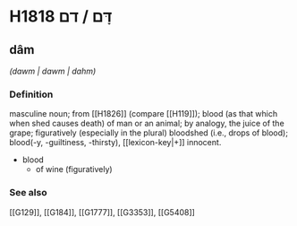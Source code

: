 # H1818 דָּם / דם

## dâm

_(dawm | dawm | dahm)_

### Definition

masculine noun; from [[H1826]] (compare [[H119]]); blood (as that which when shed causes death) of man or an animal; by analogy, the juice of the grape; figuratively (especially in the plural) bloodshed (i.e., drops of blood); blood(-y, -guiltiness, -thirsty), [[lexicon-key|+]] innocent.

- blood
    - of wine (figuratively)
### See also

[[G129]], [[G184]], [[G1777]], [[G3353]], [[G5408]]

